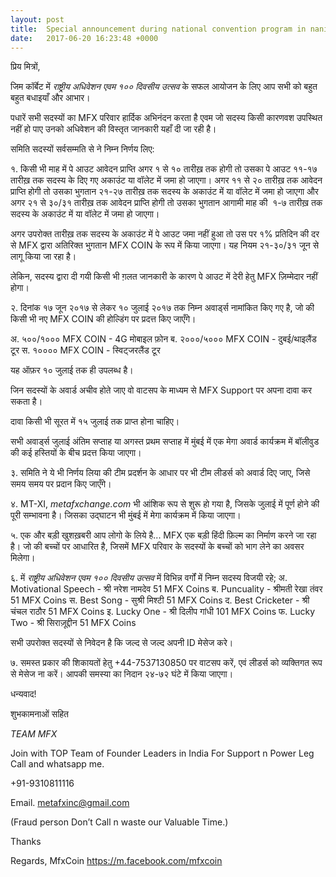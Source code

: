 ```yaml
---
layout: post
title:  Special announcement during national convention program in nanital
date:   2017-06-20 16:23:48 +0000
---
```



प्रिय मित्रों,

जिम कॉर्बेट में *राष्ट्रीय अधिवेशन एवम १०० दिवसीय उत्सव* के सफल आयोजन के लिए आप सभी को बहुत बहुत बधाइयाँ और आभार।

पधारें सभी सदस्यों का MFX परिवार हार्दिक अभिनंदन करता है एवम जो सदस्य किसी कारणवश उपस्थित नहीं हो पाए उनको अधिवेशन की विस्तृत जानकारी यहाँ दी जा रही है।

समिति सदस्यों सर्वसम्मति से ने निम्न निर्णय लिए:

१. किसी भी माह में पे आउट आवेदन प्राप्ति अगर १ से १० तारीख़ तक होगी तो उसका पे आउट ११-१७ तारीख़ तक सदस्य के दिए गए अकाउंट या वॉलेट में जमा हो जाएगा। अगर ११ से २० तारीख़ तक आवेदन प्राप्ति होगी तो उसका भुगतान २१-२७ तारीख़ तक सदस्य के अकाउंट में या वॉलेट में जमा हो जाएगा और अगर २१ से ३०/३१ तारीख़ तक आवेदन प्राप्ति होगी तो उसका भुगतान आगामी माह की  १-७ तारीख़ तक सदस्य के अकाउंट में या वॉलेट में जमा हो जाएगा।

अगर उपरोक्त तारीख़ तक सदस्य के अकाउंट में पे आउट जमा नहीं हुआ तो उस पर १% प्रतिदिन की दर से MFX द्वारा अतिरिक्त भुगतान MFX COIN के रूप में किया जाएगा। यह नियम २१-३०/३१ जून से लागू किया जा रहा है।

लेकिन, सदस्य द्वारा दी गयी किसी भी ग़लत जानकारी के कारण पे आउट में देरी हेतु MFX ज़िम्मेदार नहीं होगा।

२. दिनांक १७ जून २०१७ से लेकर १० जुलाई २०१७ तक निम्न अवार्ड्स नामांकित किए गए है, जो की किसी भी नए MFX COIN की होल्डिंग पर प्रदत्त किए जाएँगे।

अ. ५००/१००० MFX COIN - 4G मोबाइल फ़ोन
ब. २०००/५००० MFX COIN - दुबई/थाइलैंड टूर
स. १०००० MFX COIN - स्विट्जरलैंड टूर

यह ऑफ़र १० जुलाई तक ही उपलब्ध है।

जिन सदस्यों के अवार्ड अचीव होते जाए वो वाटसप के माध्यम से MFX Support पर अपना दावा कर सकता है।

दावा किसी भी सूरत में १५ जुलाई तक प्राप्त होना चाहिए।

सभी अवार्ड्स जुलाई अंतिम सप्ताह या अगस्त प्रथम सप्ताह में मुंबई में एक मेगा अवार्ड कार्यक्रम में बॉलीवुड की कई हस्तियों के बीच प्रदत्त किया जाएगा।

३. समिति ने ये भी निर्णय लिया की टीम प्रदर्शन के आधार पर भी टीम लीडर्स को अवार्ड दिए जाए, जिसे समय समय पर प्रदान किए जाएँगे।

४. MT-XI, *metafxchange.com* भी आंशिक रूप से शुरू हो गया है, जिसके जुलाई में पूर्ण होने की पूरी सम्भावना है। जिसका उद्घाटन भी मुंबई में मेगा कार्यक्रम में किया जाएगा।

५. एक और बड़ी खुशख़बरी आप लोगो के लिये है... MFX एक बड़ी हिंदी फ़िल्म का निर्माण करने जा रहा है। जो की बच्चों पर आधारित है, जिसमें MFX परिवार के सदस्यों के बच्चों को भाग लेने का अवसर मिलेगा।

६. में *राष्ट्रीय अधिवेशन एवम १०० दिवसीय उत्सव* में विभिन्न वर्गों में निम्न सदस्य विजयी रहे;
अ. Motivational Speech - श्री नरेश नामदेव 51 MFX Coins
ब. Puncuality - श्रीमती रेखा तंवर 51 MFX Coins
स. Best Song - सुश्री मिश्टी 51 MFX Coins
द. Best Cricketer - श्री चंचल राठौर 51 MFX Coins
इ. Lucky One - श्री दिलीप गांधी 101 MFX Coins
फ. Lucky Two - श्री सिराज़ूद्दीन 51 MFX Coins

सभी उपरोक्त सदस्यों से निवेदन है कि जल्द से जल्द अपनी ID मेसेज करे।

७. समस्त प्रकार की शिकायतों हेतु +44-7537130850 पर वाटसप करें, एवं लीडर्स को व्यक्तिगत रूप से मेसेज ना करें। आपकी समस्या का निदान २४-७२ घंटे में किया जाएगा।

धन्यवाद!

शुभकामनाओं सहित

*TEAM MFX*

Join with TOP Team of Founder Leaders in India For Support n Power Leg Call and whatsapp me.

+91-9310811116

Email. metafxinc@gmail.com

(Fraud person Don’t Call n waste our Valuable Time.)

Thanks

Regards, MfxCoin https://m.facebook.com/mfxcoin

